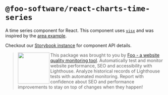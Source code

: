 # `@foo-software/react-charts-time-series`

A time series component for React. This component uses [`visx`](https://github.com/airbnb/visx) and was inspired by the [area example](https://airbnb.io/visx/areas).

Checkout our [Storybook instance](https://foo-software.github.io/foo-react-charts) for component API details.

> <img src="https://lighthouse-check.s3.amazonaws.com/images/logo-simple-blue-light-512.png" width="100" height="100" align="left" /> This package was brought to you by [Foo - a website quality monitoring tool](https://www.foo.software). Automatically test and monitor website performance, SEO and accessibility with Lighthouse. Analyze historical records of Lighthouse tests with automated monitoring. Report with confidence about SEO and performance improvements to stay on top of changes when they happen!
